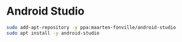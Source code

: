 # Android Studio

```bash
sudo add-apt-repository -y ppa:maarten-fonville/android-studio
sudo apt install -y android-studio
```

